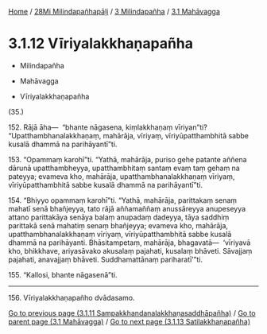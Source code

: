 
[Home](/) / [28Mi Milindapañhapāḷi](../...md) / [3 Milindapañha](...md) / [3.1 Mahāvagga](../28Mi/3/3.1.md)

# 3.1.12 Vīriyalakkhaṇapañha

* Milindapañha

* Mahāvagga

* Vīriyalakkhaṇapañha

(35.)

152\. Rājā āha—  “bhante nāgasena, kiṃlakkhaṇaṃ vīriyan”ti? “Upatthambhanalakkhaṇaṃ, mahārāja, vīriyaṃ, vīriyūpatthambhitā sabbe kusalā dhammā na parihāyantī”ti.

153\. “Opammaṃ karohī”ti. “Yathā, mahārāja, puriso gehe patante aññena dārunā upatthambheyya, upatthambhitaṃ santaṃ evaṃ taṃ gehaṃ na pateyya; evameva kho, mahārāja, upatthambhanalakkhaṇaṃ vīriyaṃ, vīriyūpatthambhitā sabbe kusalā dhammā na parihāyantī”ti.

154\. “Bhiyyo opammaṃ karohī”ti. “Yathā, mahārāja, parittakaṃ senaṃ mahatī senā bhañjeyya, tato rājā aññamaññaṃ anussāreyya anupeseyya attano parittakāya senāya balaṃ anupadaṃ dadeyya, tāya saddhiṃ parittakā senā mahatiṃ senaṃ bhañjeyya; evameva kho, mahārāja, upatthambhanalakkhaṇaṃ vīriyaṃ, vīriyūpatthambhitā sabbe kusalā dhammā na parihāyanti. Bhāsitampetaṃ, mahārāja, bhagavatā—  ‘vīriyavā kho, bhikkhave, ariyasāvako akusalaṃ pajahati, kusalaṃ bhāveti. Sāvajjaṃ pajahati, anavajjaṃ bhāveti. Suddhamattānaṃ pariharatī’”ti.

155\. “Kallosi, bhante nāgasenā”ti.

---

156\. Vīriyalakkhaṇapañho dvādasamo.



[Go to previous page (3.1.11 Sampakkhandanalakkhaṇasaddhāpañha)](3.1.11.md) / [Go to parent page (3.1 Mahāvagga)](../28Mi/3/3.1.md) / [Go to next page (3.1.13 Satilakkhaṇapañha)](3.1.13.md)


